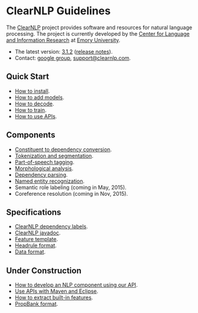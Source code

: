 # ClearNLP Guidelines

The [ClearNLP](https://github.com/clir/clearnlp) project provides software and resources for natural language processing.  The project is currently developed by the [Center for Language and Information Research](http://nlp.mathcs.emory.edu) at [Emory University](http://emory.edu).

* The latest version: [3.1.2](http://search.maven.org/#artifactdetails%7Cedu.emory.clir%7Cclearnlp%7C3.1.2%7Cjar) ([release notes](md/release/release_notes.md)).
* Contact: [google group](https://groups.google.com/forum/?fromgroups#!forum/clearnlp), [support@clearnlp.com](support@clearnlp.com).

## Quick Start

* [How to install](md/quick_start/installation.md).
* [How to add models](md/quick_start/models.md).
* [How to decode](md/quick_start/decode.md).
* [How to train](md/quick_start/train.md).
* [How to use APIs](https://github.com/clir/clearnlp-tutorial/blob/master/src/main/java/edu/emory/clir/clearnlp/tutorial/NLPDecodeTutorial.java).

## Components

* [Constituent to dependency conversion](md/components/dependency_conversion.md).
* [Tokenization and segmentation](md/components/tokenization.md).
* [Part-of-speech tagging](md/components/pos_tagging.md).
* [Morphological analysis](md/components/morphological_analysis.md).
* [Dependency parsing](md/components/dependency_parsing.md).
* [Named entity recognization](md/components/named_entity_recognition.md).
* Semantic role labeling (coming in May, 2015).
* Coreference resolution (coming in Nov, 2015).

## Specifications

* [ClearNLP dependency labels](md/dependency/dependency_guidelines.md).
* [ClearNLP javadoc](http://nlp.mathcs.emory.edu/clearnlp/javadoc/).
* [Feature template](md/formats/feature_template.md).
* [Headrule format](md/formats/headrule_format.md).
* [Data format](md/formats/data_format.md).

## Under Construction

* [How to develop an NLP component using our API](md/api/develop_nlp_component.md).
* [Use APIs with Maven and Eclipse](md/api/using_apis.md).
* [How to extract built-in features](md/training/feature_extraction.md).
* [PropBank format](md/formats/propbank_format.md).